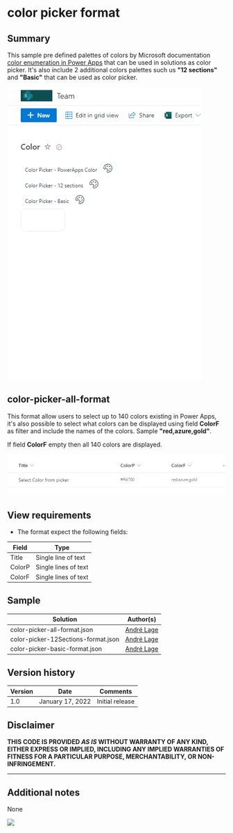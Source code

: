 # color picker format

## Summary

This sample pre defined palettes of colors by Microsoft documentation [color enumeration in Power Apps](https://docs.microsoft.com/en-us/powerapps/maker/canvas-apps/functions/function-colors) that can be used in solutions as color picker. It's also include 2 additional colors palettes such us **"12 sections"** and **"Basic"** that can be used as color picker.

![color picker format](./assets/ColorPickerOptions.gif)

## color-picker-all-format

This format allow users to select up to 140 colors existing in Power Apps, it's also possible to select what colors can be displayed using field  **ColorF** as filter and include the names of the colors. Sample **"red,azure,gold"**.

If field **ColorF** empty then all 140 colors are displayed. 

![color picker format](./assets/ColorPickerFilter.PNG)

## View requirements
- The format expect the following fields:

Field |Type
--------|---------
Title | Single line of text 
ColorP | Single lines of text
ColorF | Single lines of text

## Sample

Solution|Author(s)
--------|---------
color-picker-all-format.json | [André Lage](https://twitter.com/aaclage)
color-picker-12Sections-format.json | [André Lage](https://twitter.com/aaclage)
color-picker-basic-format.json | [André Lage](https://twitter.com/aaclage)

## Version history

Version|Date|Comments
-------|----|--------
1.0|January 17, 2022|Initial release

## Disclaimer

**THIS CODE IS PROVIDED *AS IS* WITHOUT WARRANTY OF ANY KIND, EITHER EXPRESS OR IMPLIED, INCLUDING ANY IMPLIED WARRANTIES OF FITNESS FOR A PARTICULAR PURPOSE, MERCHANTABILITY, OR NON-INFRINGEMENT.**

---

## Additional notes
None

<img src="https://telemetry.sharepointpnp.com/sp-dev-list-formatting/view-samples/color-picker-format" />
